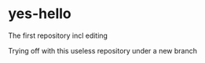 # yes-hello

The first repository incl editing

Trying off with this useless repository under a new branch
